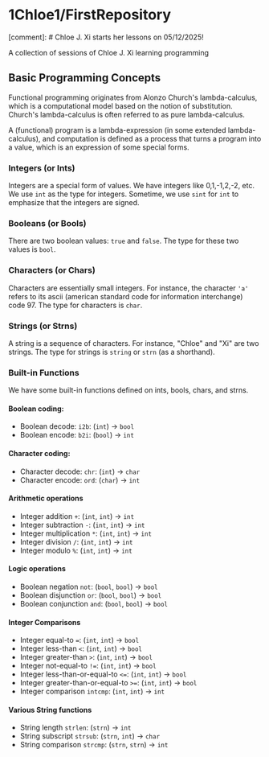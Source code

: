 # 1Chloe1/FirstRepository

[comment]: # Chloe J. Xi starts her lessons on 05/12/2025!

A collection of sessions of Chloe J. Xi learning programming

## Basic Programming Concepts

Functional programming originates from Alonzo Church's
lambda-calculus, which is a computational model based on
the notion of substitution. Church's lambda-calculus is
often referred to as pure lambda-calculus.

A (functional) program is a lambda-expression (in some extended
lambda-calculus), and computation is defined as a process that turns a
program into a value, which is an expression of some special forms.

### Integers (or Ints)
  
Integers are a special form of values. We have integers like
0,1,-1,2,-2, etc.  We use `int` as the type for integers. Sometime,
we use `sint` for `int` to emphasize that the integers are signed.

### Booleans (or Bools)

There are two boolean values: `true` and `false`. The type for these two
values is `bool`.

### Characters (or Chars)

Characters are essentially small integers.  For instance, the
character `'a'` refers to its ascii (american standard code for
information interchange) code 97.  The type for characters is `char`.

### Strings (or Strns)

A string is a sequence of characters. For instance, "Chloe" and "Xi"
are two strings. The type for strings is `string` or `strn` (as a
shorthand).

### Built-in Functions

We have some built-in functions defined on ints, bools, chars, and
strns.

<!--
How can one define integer maximum in terms of integer negation and
integer minimum?

def int_max(x, y):
  return -int_min(-x, -y)
-->

#### Boolean coding:

- Boolean decode: `i2b`: (`int`) -> `bool`
- Boolean encode: `b2i`: (`bool`) -> `int`

#### Character coding:

- Character decode: `chr`: (`int`) -> `char`
- Character encode: `ord`: (`char`) -> `int`

#### Arithmetic operations

- Integer addition `+`: (`int`, `int`) -> `int`
- Integer subtraction `-`: (`int`, `int`) -> `int`
- Integer multiplication `*`: (`int`, `int`) -> `int`
- Integer division `/`: (`int`, `int`) -> `int`
- Integer modulo `%`: (`int`, `int`) -> `int`

#### Logic operations

- Boolean negation `not`: (`bool`, `bool`) -> `bool`
- Boolean disjunction `or`: (`bool`, `bool`) -> `bool`
- Boolean conjunction `and`: (`bool`, `bool`) -> `bool`

#### Integer Comparisons

- Integer equal-to `=`: (`int`, `int`) -> `bool`
- Integer less-than `<`: (`int`, `int`) -> `bool`
- Integer greater-than `>`: (`int`, `int`) -> `bool`
- Integer not-equal-to `!=`: (`int`, `int`) -> `bool`
- Integer less-than-or-equal-to `<=`: (`int`, `int`) -> `bool`
- Integer greater-than-or-equal-to `>=`: (`int`, `int`) -> `bool`
- Integer comparison `intcmp`: (`int`, `int`) -> `int`

#### Various String functions

- String length `strlen`: (`strn`) -> `int`
- String subscript `strsub`: (`strn`, `int`) -> `char`
- String comparison `strcmp`: (`strn`, `strn`) -> `int`

<!--
########################(end-of-[README.md])########################
-->
